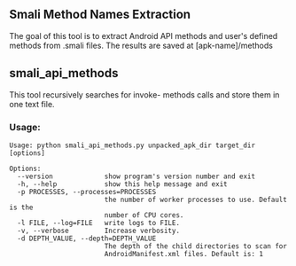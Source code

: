 ## Smali Method Names Extraction

The goal of this tool is to extract Android API methods and user's defined methods from .smali files.
The results are saved at [apk-name]/methods

## smali\_api\_methods
This tool recursively searches for invoke- methods calls and store them in one
text file.

### Usage:


```
Usage: python smali_api_methods.py unpacked_apk_dir target_dir [options]

Options:
  --version             show program's version number and exit
  -h, --help            show this help message and exit
  -p PROCESSES, --processes=PROCESSES
                        the number of worker processes to use. Default is the
                        number of CPU cores.
  -l FILE, --log=FILE   write logs to FILE.
  -v, --verbose         Increase verbosity.
  -d DEPTH_VALUE, --depth=DEPTH_VALUE
                        The depth of the child directories to scan for
                        AndroidManifest.xml files. Default is: 1
```
